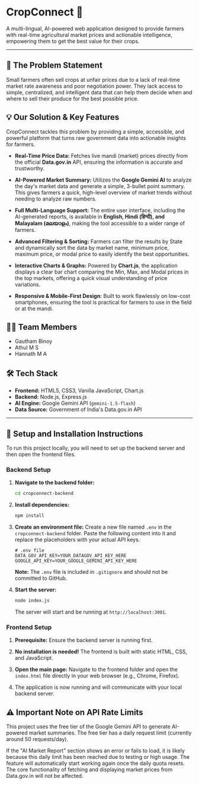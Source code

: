 # CropConnect 🌾

A multi-lingual, AI-powered web application designed to provide farmers with real-time agricultural market prices and actionable intelligence, empowering them to get the best value for their crops.

---

## 🎯 The Problem Statement

Small farmers often sell crops at unfair prices due to a lack of real-time market rate awareness and poor negotiation power. They lack access to simple, centralized, and intelligent data that can help them decide when and where to sell their produce for the best possible price.

## 💡 Our Solution & Key Features

CropConnect tackles this problem by providing a simple, accessible, and powerful platform that turns raw government data into actionable insights for farmers.

*   **Real-Time Price Data:** Fetches live mandi (market) prices directly from the official **Data.gov.in** API, ensuring the information is accurate and trustworthy.

*   **AI-Powered Market Summary:** Utilizes the **Google Gemini AI** to analyze the day's market data and generate a simple, 3-bullet point summary. This gives farmers a quick, high-level overview of market trends without needing to analyze raw numbers.

*   **Full Multi-Language Support:** The entire user interface, including the AI-generated reports, is available in **English, Hindi (हिन्दी), and Malayalam (മലയാളം)**, making the tool accessible to a wider range of farmers.

*   **Advanced Filtering & Sorting:** Farmers can filter the results by State and dynamically sort the data by market name, minimum price, maximum price, or modal price to easily identify the best opportunities.

*   **Interactive Charts & Graphs:** Powered by **Chart.js**, the application displays a clear bar chart comparing the Min, Max, and Modal prices in the top markets, offering a quick visual understanding of price variations.

*   **Responsive & Mobile-First Design:** Built to work flawlessly on low-cost smartphones, ensuring the tool is practical for farmers to use in the field or at the mandi.

## 👨‍🌾 Team Members

*   Gautham Binoy
*   Athul M S
*   Hannath M A

## 🛠️ Tech Stack

*   **Frontend:** HTML5, CSS3, Vanilla JavaScript, Chart.js
*   **Backend:** Node.js, Express.js
*   **AI Engine:** Google Gemini API (`gemini-1.5-flash`)
*   **Data Source:** Government of India's Data.gov.in API

---

## 🚀 Setup and Installation Instructions

To run this project locally, you will need to set up the backend server and then open the frontend files.

### Backend Setup

1.  **Navigate to the backend folder:**
    ```bash
    cd cropconnect-backend
    ```

2.  **Install dependencies:**
    ```bash
    npm install
    ```

3.  **Create an environment file:** Create a new file named `.env` in the `cropconnect-backend` folder. Paste the following content into it and replace the placeholders with your actual API keys.

    ```
    # .env file
    DATA_GOV_API_KEY=YOUR_DATAGOV_API_KEY_HERE
    GOOGLE_API_KEY=YOUR_GOOGLE_GEMINI_API_KEY_HERE
    ```
    **Note:** The `.env` file is included in `.gitignore` and should not be committed to GitHub.

4.  **Start the server:**
    ```bash
    node index.js
    ```
    The server will start and be running at `http://localhost:3001`.

### Frontend Setup

1.  **Prerequisite:** Ensure the backend server is running first.

2.  **No installation is needed!** The frontend is built with static HTML, CSS, and JavaScript.

3.  **Open the main page:** Navigate to the frontend folder and open the `index.html` file directly in your web browser (e.g., Chrome, Firefox).

4.  The application is now running and will communicate with your local backend server.

## ⚠️ Important Note on API Rate Limits

This project uses the free tier of the Google Gemini API to generate AI-powered market summaries. The free tier has a daily request limit (currently around 50 requests/day).

If the "AI Market Report" section shows an error or fails to load, it is likely because this daily limit has been reached due to testing or high usage. The feature will automatically start working again once the daily quota resets. The core functionality of fetching and displaying market prices from Data.gov.in will not be affected.